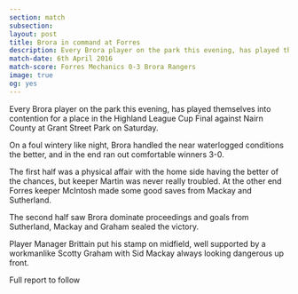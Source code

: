 ```yaml
---
section: match
subsection:
layout: post
title: Brora in command at Forres
description: Every Brora player on the park this evening, has played themselves into contention for a place in the Highland League Cup Final against Nairn County at Grant Street Park on Saturday.
match-date: 6th April 2016
match-score: Forres Mechanics 0-3 Brora Rangers
image: true
og: yes
---
```

Every Brora player on the park this evening, has played themselves into contention for a place in the Highland League Cup Final against Nairn County at Grant Street Park on Saturday.

On a foul wintery like night, Brora handled the near waterlogged conditions the better, and in the end ran out comfortable winners 3-0.

The first half was a physical affair with the home side having the better of the chances, but keeper Martin was never really troubled.  At the other end Forres keeper McIntosh made some good saves from Mackay and Sutherland.

The second half saw Brora dominate proceedings and goals from Sutherland, Mackay and Graham sealed the victory.

Player Manager Brittain put his stamp on midfield, well supported by a workmanlike Scotty Graham with Sid Mackay always looking dangerous up front.

Full report to follow